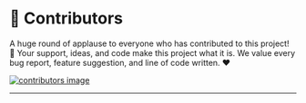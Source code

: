 # 🎉 Contributors

A huge round of applause to everyone who has contributed to this project! 🚀 Your support, ideas, and code make this project what it is. We value every bug report, feature suggestion, and line of code written. ❤️


<a href="https://github.com/drkennetz/cuda_examples/graphs/contributors" >
  <img src="https://contrib.rocks/image?repo=drkennetz/cuda_examples" alt="contributors image"/>
</a>

---

